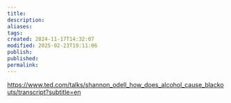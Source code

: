 ```yaml
---
title: 
description: 
aliases: 
tags: 
created: 2024-11-17T14:32:07
modified: 2025-02-23T19:11:06
publish: 
published: 
permalink: 
---
```


https://www.ted.com/talks/shannon_odell_how_does_alcohol_cause_blackouts/transcript?subtitle=en
